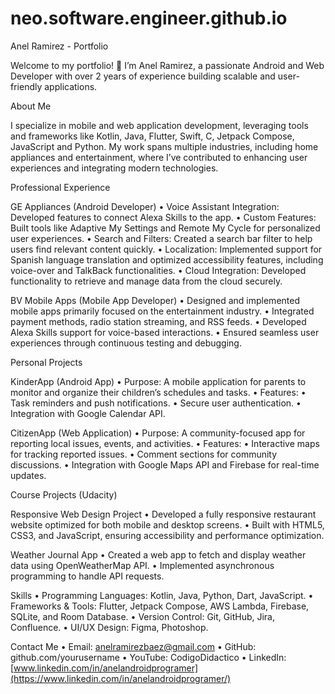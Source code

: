 # neo.software.engineer.github.io
Anel Ramirez - Portfolio

Welcome to my portfolio! 🚀
I’m Anel Ramirez, a passionate Android and Web Developer with over 2 years of experience building scalable and user-friendly applications.

About Me

I specialize in mobile and web application development, leveraging tools and frameworks like Kotlin, Java, Flutter, Swift, C, Jetpack Compose, JavaScript and Python. My work spans multiple industries, including home appliances and entertainment, where I’ve contributed to enhancing user experiences and integrating modern technologies.

Professional Experience

GE Appliances (Android Developer)
	•	Voice Assistant Integration: Developed features to connect Alexa Skills to the app.
	•	Custom Features: Built tools like Adaptive My Settings and Remote My Cycle for personalized user experiences.
	•	Search and Filters: Created a search bar filter to help users find relevant content quickly.
	•	Localization: Implemented support for Spanish language translation and optimized accessibility features, including voice-over and TalkBack functionalities.
	•	Cloud Integration: Developed functionality to retrieve and manage data from the cloud securely.

BV Mobile Apps (Mobile App Developer)
	•	Designed and implemented mobile apps primarily focused on the entertainment industry.
	•	Integrated payment methods, radio station streaming, and RSS feeds.
	•	Developed Alexa Skills support for voice-based interactions.
	•	Ensured seamless user experiences through continuous testing and debugging.

Personal Projects

KinderApp (Android App)
	•	Purpose: A mobile application for parents to monitor and organize their children’s schedules and tasks.
	•	Features:
	•	Task reminders and push notifications.
	•	Secure user authentication.
	•	Integration with Google Calendar API.

CitizenApp (Web Application)
	•	Purpose: A community-focused app for reporting local issues, events, and activities.
	•	Features:
	•	Interactive maps for tracking reported issues.
	•	Comment sections for community discussions.
	•	Integration with Google Maps API and Firebase for real-time updates.

Course Projects (Udacity)

Responsive Web Design Project
	•	Developed a fully responsive restaurant website optimized for both mobile and desktop screens.
	•	Built with HTML5, CSS3, and JavaScript, ensuring accessibility and performance optimization.

Weather Journal App
	•	Created a web app to fetch and display weather data using OpenWeatherMap API.
	•	Implemented asynchronous programming to handle API requests.

Skills
	•	Programming Languages: Kotlin, Java, Python, Dart, JavaScript.
	•	Frameworks & Tools: Flutter, Jetpack Compose, AWS Lambda, Firebase, SQLite, and Room Database.
	•	Version Control: Git, GitHub, Jira, Confluence.
	•	UI/UX Design: Figma, Photoshop.

Contact Me
	•	Email: anelramirezbaez@gmail.com
	•	GitHub: github.com/yourusername
	•	YouTube: CodigoDidactico
	•	LinkedIn: [www.linkedin.com/in/anelandroidprogramer](https://www.linkedin.com/in/anelandroidprogramer/)
